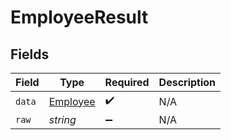 # EmployeeResult


## Fields

| Field                                       | Type                                        | Required                                    | Description                                 |
| ------------------------------------------- | ------------------------------------------- | ------------------------------------------- | ------------------------------------------- |
| `data`                                      | [Employee](../../models/shared/employee.md) | :heavy_check_mark:                          | N/A                                         |
| `raw`                                       | *string*                                    | :heavy_minus_sign:                          | N/A                                         |